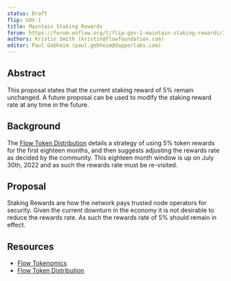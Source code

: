 ```yaml
---
status: Draft
flip: GOV-1
title: Maintain Staking Rewards
forum: https://forum.onflow.org/t/flip-gov-1-maintain-staking-rewards/3340
authors: Kristin Smith (kristin@flowfoundation.com)
editor: Paul Gebheim (paul.gebheim@dapperlabs.com)
---
```


## Abstract

This proposal states that the current staking reward of 5% remain unchanged. A future proposal can be used to modify the staking reward rate at any time in the future.

## Background

The [Flow Token Distribution](https://www.onflow.org/token-distribution) details a strategy of using 5% token rewards for the first eighteen months, and then suggests adjusting the rewards rate as decided by the community. This eighteen month window is up on July 30th, 2022 and as such the rewards rate must be re-visited.

## Proposal

Staking Rewards are how the network pays trusted node operators for security. Given the current downturn in the economy it is not desirable to reduce the rewards rate. As such the rewards rate of 5% should remain in effect.

## Resources
- [Flow Tokenomics](https://www.onflow.org/flow-token-economics#tokenomics-intro)
- [Flow Token Distribution](https://www.onflow.org/token-distribution)

